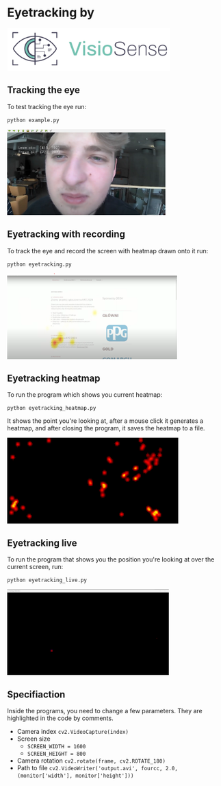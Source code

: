 # Eyetracking by
<img src="images/logo.png" alt="Logo" height="100">

## Tracking the eye
To test tracking the eye run:
````
python example.py
````
<img src="images/example_tracking.png" alt="Example" height="200">


## Eyetracking with recording
To track the eye and record the screen with heatmap drawn onto it run:
````
python eyetracking.py
````
<img src="images/heatmap_live.png" alt="Live heatmap" height="200">


## Eyetracking heatmap
To run the program which shows you current heatmap:
````
python eyetracking_heatmap.py
````
It shows the point you're looking at, after a mouse click it generates a heatmap, and after closing the program, it saves the heatmap to a file.

<img src="images/saved_heatmap.png" alt="Saved heatmap" height="200">


## Eyetracking live
To run the program that shows you the position you're looking at over the current screen, run:
````
python eyetracking_live.py
````
<img src="images/point_live.png" alt="Live point" height="200">

## Specifiaction
Inside the programs, you need to change a few parameters. They are highlighted in the code by comments.

* Camera index `cv2.VideoCapture(index)`
* Screen size 
    * `SCREEN_WIDTH = 1600`
    * `SCREEN_HEIGHT = 800`
* Camera rotation `cv2.rotate(frame, cv2.ROTATE_180)`
* Path to file `cv2.VideoWriter('output.avi', fourcc, 2.0, (monitor['width'], monitor['height']))`